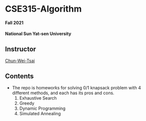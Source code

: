 # CSE315-Algorithm

#### Fall 2021
#### National Sun Yat-sen University

## Instructor
[Chun-Wei-Tsai](https://sites.google.com/site/cwtsai0807/)

## Contents
* The repo is homeworks for solving 0/1 knapsack problem with 4 different methods, and each has its pros and cons.
    1. Exhaustive Search
    2. Greedy
    3. Dynamic Programming
    4. Simulated Annealing
